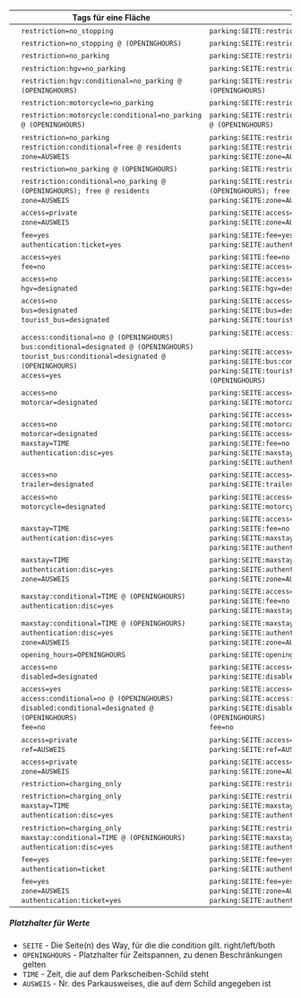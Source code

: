 |                                                              | Tags für eine Fläche                                         | Tags für einen Way                                           |
| ------------------------------------------------------------ | ------------------------------------------------------------ | ------------------------------------------------------------ |
| ![283](img/283.png)                                          | `restriction=no_stopping`                                    | `parking:SEITE:restriction=no_stopping`                      |
| ![283_1042-33](img/283_1042-33.png)                          | `restriction=no_stopping @ (OPENINGHOURS)`                   | `parking:SEITE:restriction=no_stopping @ (OPENINGHOURS)`     |
| ![286](img/286.png)                                          | `restriction=no_parking`                                     | `parking:SEITE:restriction=no_stopping`                      |
| ![286_1010-51](img/286_1010-51.png)                          | `restriction:hgv=no_parking`                                 | `parking:SEITE:restriction:hgv=no_parking`                   |
| ![286_1010-51_1042-33](img/286_1010-51_1042-33.png)          | `restriction:hgv:conditional=no_parking @ (OPENINGHOURS)`    | `parking:SEITE:restriction:hgv:conditional=no_parking @ (OPENINGHOURS)` |
| ![286_1010-62](img/286_1010-62.png)                          | `restriction:motorcycle=no_parking`                          | `parking:SEITE:restriction:motorcycle=no_parking`            |
| ![286_1010-62_1042-33](img/286_1010-62_1042-33.png)          | `restriction:motorcycle:conditional=no_parking @ (OPENINGHOURS)` | `parking:SEITE:restriction:motorcycle:conditional=no_parking @ (OPENINGHOURS)` |
| ![286_1020-32](img/286_1020-32.png)                          | `restriction=no_parking`<br />`restriction:conditional=free @ residents`<br />`zone=AUSWEIS` | `parking:SEITE:restriction=no_parking`<br />`parking:SEITE:restriction:conditional=free @ residents`<br />`parking:SEITE:zone=AUSWEIS` |
| ![286_1042-33](img/286_1042-33.png)                          | `restriction=no_parking @ (OPENINGHOURS)`                    | `parking:SEITE:restriction=no_parking @ (OPENINGHOURS)`      |
| ![286_1042-33_1020-32](img/286_1042-33_1020-32.png)          | `restriction:conditional=no_parking @ (OPENINGHOURS); free @ residents`<br />`zone=AUSWEIS` | `parking:SEITE:restriction:conditional=no_parking @ (OPENINGHOURS); free @ residents`<br />`parking:SEITE:zone=AUSWEIS` |
| ![314.1_1044-30](img/314.1_1044-30.png)                      | `access=private`<br />`zone=AUSWEIS`                         | `parking:SEITE:access=private`<br />`parking:SEITE:zone=AUSWEIS` |
| ![314.1_1051-33](img/314.1_1051-33.png)                      | `fee=yes`<br />`authentication:ticket=yes`                   | `parking:SEITE:fee=yes`<br />`parking:SEITE:authentication:ticket=yes` |
| ![314](img/314.png)                                          | `access=yes`<br />`fee=no`                                   | `parking:SEITE:fee=no`<br />`parking:SEITE:access=yes`       |
| ![314_1010-51](img/314_1010-51.png)                          | `access=no`<br />`hgv=designated`                            | `parking:SEITE:access=no`<br />`parking:SEITE:hgv=designated` |
| ![314_1010-57](img/314_1010-57.png)                          | `access=no`<br />`bus=designated`<br />`tourist_bus=designated` | `parking:SEITE:access=no`<br />`parking:SEITE:bus=designated`<br />`parking:SEITE:tourist_bus=designated` |
| ![314_1010-57_1042-33](img/314_1010-57_1042-33.png)          | `access:conditional=no @ (OPENINGHOURS)`<br />`bus:conditional=designated @ (OPENINGHOURS)`<br />`tourist_bus:conditional=designated @ (OPENINGHOURS)`<br />`access=yes`<br /> | `parking:SEITE:access:conditional=no @ (OPENINGHOURS)`<br /><br />`parking:SEITE:access=yes` <br />`parking:SEITE:bus:conditional=designated @ (OPENINGHOURS)`<br />`parking:SEITE:tourist_bus:conditional=designated @ (OPENINGHOURS)` |
| ![314_1010-58](img/314_1010-58.png)                          | `access=no`<br />`motorcar=designated`                       | `parking:SEITE:access=no`<br />`parking:SEITE:motorcar=designated` |
| ![314_1010-58_1040-32](img/314_1010-58_1040-32.png)          | `access=no`<br />`motorcar=designated`<br />`maxstay=TIME`<br />`authentication:disc=yes` | `parking:SEITE:access=no`<br />`parking:SEITE:motorcar=designated`<br />`parking:SEITE:access=yes`<br />`parking:SEITE:fee=no`<br />`parking:SEITE:maxstay=TIME`<br />`parking:SEITE:authentication:disc=yes` |
| ![314_1010-59](img/314_1010-59.png)                          | `access=no`<br />`trailer=designated`                        | `parking:SEITE:access=no`<br />`parking:SEITE:trailer=designated` |
| ![314_1010-62](img/314_1010-62.png)                          | `access=no`<br />`motorcycle=designated`                     | `parking:SEITE:access=no`<br />`parking:SEITE:motorcycle=designated` |
| ![314_1040-32](img/314_1040-32.png)                          | `maxstay=TIME`<br />`authentication:disc=yes`                | `parking:SEITE:access=yes`<br />`parking:SEITE:fee=no`<br />`parking:SEITE:maxstay=TIME`<br />`parking:SEITE:authentication:disc=yes` |
| ![314_1040-32_1020-32](img/314_1040-32_1020-32.png)          | `maxstay=TIME`<br />`authentication:disc=yes`<br />`zone=AUSWEIS` | `parking:SEITE:maxstay=TIME`<br />`parking:SEITE:authentication:disc=yes`<br />`parking:SEITE:zone=AUSWEIS` |
| ![314_1040-32_1042-33](img/314_1040-32_1042-33.png)          | `maxstay:conditional=TIME @ (OPENINGHOURS)`<br />`authentication:disc=yes` | `parking:SEITE:access=yes`<br />`parking:SEITE:fee=no`<br />`parking:SEITE:maxstay:conditional=TIME @ (OPENINGHOURS)` |
| ![314_1040-32_1042-33_1020-32](img/314_1040-32_1042-33_1020-32.png) | `maxstay:conditional=TIME @ (OPENINGHOURS)`<br />`authentication:disc=yes`<br />`zone=AUSWEIS` | `parking:SEITE:maxstay:conditional=TIME @ (OPENINGHOURS)`<br />`parking:SEITE:authentication:disc=yes`<br />`parking:SEITE:zone=AUSWEIS` |
| ![314_1042-33](img/314_1042-33.png)                          | `opening_hours=OPENINGHOURS`                                 | `parking:SEITE:opening_hours=OPENINGHOURS`                   |
| ![314_1044-10](img/314_1044-10.png)                          | `access=no`<br />`disabled=designated`                       | `parking:SEITE:access=no`<br />`parking:SEITE:disabled=designated` |
| ![314_1044-10_1042-33](img/314_1044-10_1042-33.png)          | `access=yes`<br />`access:conditional=no @ (OPENINGHOURS)`<br />`disabled:conditional=designated @ (OPENINGHOURS)`<br />`fee=no` | `parking:SEITE:access=yes`<br />`parking:SEITE:access:conditional=no @ (OPENINGHOURS)`<br />`parking:SEITE:disabled:conditional=designated @ (OPENINGHOURS)`<br />`fee=no` |
| ![314_1044-11](img/314_1044-11.png)                          | `access=private`<br />`ref=AUSWEIS`                          | `parking:SEITE:access=private`<br />`parking:SEITE:ref=AUSWEIS` |
| ![314_1044-30](img/314_1044-30.png)                          | `access=private`<br />`zone=AUSWEIS`                         | `parking:SEITE:access=private`<br />`parking:SEITE:zone=AUSWEIS` |
| ![314_1050-32](img/314_1050-32.png)                          | `restriction=charging_only`                                  | `parking:SEITE:restriction=charging_only`                    |
| ![314_1050-32_1040-32](img/314_1050-32_1040-32.png)          | `restriction=charging_only`<br />`maxstay=TIME`<br />`authentication:disc=yes` | `parking:SEITE:restriction=charging_only`<br />`parking:SEITE:maxstay=TIME`<br />`parking:SEITE:authentication:disc=yes` |
| ![314_1050-32_1040-32_1042-33](img/314_1050-32_1040-32_1042-33.png) | `restriction=charging_only`<br />`maxstay:conditional=TIME @ (OPENINGHOURS)`<br />`authentication:disc=yes` | `parking:SEITE:restriction=charging_only`<br />`parking:SEITE:maxstay:conditional=TIME @ (OPENINGHOURS)`<br />`parking:SEITE:authentication:disc=yes` |
| ![314_1053-31](img/314_1053-31.png)                          | `fee=yes`<br />`authentication=ticket`                       | `parking:SEITE:fee=yes`<br />`parking:SEITE:authentication=ticket` |
| ![314_1053-31_1020-32](img/314_1053-31_1020-32.png)          | `fee=yes`<br />`zone=AUSWEIS`<br />`authentication:ticket=yes` | `parking:SEITE:fee=yes`<br />`parking:SEITE:zone=AUSWEIS`<br />`parking:SEITE:authentication:ticket=yes` |



##### Platzhalter für Werte

- `SEITE` - Die Seite(n) des Way, für die die condition gilt. right/left/both
- `OPENINGHOURS` - Platzhalter für Zeitspannen, zu denen Beschränkungen gelten
- `TIME` - Zeit, die auf dem Parkscheiben-Schild steht
- `AUSWEIS` - Nr. des Parkausweises, die auf dem Schild angegeben ist
